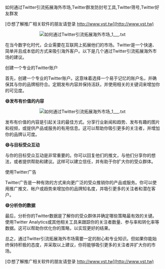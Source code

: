 如何通过Twitter引流拓展海外市场,Twitter群发防封号工具,Twitter筛号,Twitter好友群发

[😍想了解推广相关软件的朋友请登录 http://www.vst.tw](http://www.vst.tw)

 <center><img src="https://vst.tw/MP4/tuiguang/png/3.png" alt="如何通过Twitter引流拓展海外市场_1___.txt"></center>

在当今数字化时代，企业需要在互联网上拓展他们的市场。Twitter是一个快速、简单并且成本低的方式来吸引海外客户。以下是几个通过Twitter引流拓展海外市场的建议。

创建一个专业的Twitter账户

首先，创建一个专业的Twitter账户。这意味着选择一个易于记忆的账户名，并确保其与你的品牌相符合。定期发布内容并保持活跃，并使用相关的关键词来增加你的可见度。

**😄发布有价值的内容**

 <center><img src="https://vst.tw/MP4/tuiguang/png/0.png" alt="如何通过Twitter引流拓展海外市场_1___.txt"></center>

发布有价值的内容是引起关注的最佳方式。分享行业新闻和趋势、发布有趣的图片和视频，或提供产品或服务的有用信息。这可以帮助你吸引更多的关注者，并增加你的品牌认可度。

**😄与目标受众互动**

与你的目标受众互动是非常重要的。你可以回复他们的推文，与他们分享你的想法，或者提供帮助和建议。这样可以建立信任，并有助于你扩大你的受众群体。

使用Twitter广告

Twitter广告是一种有效的方式来向更广泛的受众推销你的产品或服务。你可以使用推广推文、帐户或趋势来增加你的品牌知名度，并吸引更多的关注者和潜在客户。

**😄分析你的数据**

最后，分析你的Twitter数据是了解你的受众群体并确定哪些策略最有效的关键。使用Twitter Analytics或其他相关工具来跟踪你的关注者数量、参与率和转化率等数据。这可以帮助你优化你的策略，以实现更好的结果。

总之，通过Twitter引流拓展海外市场需要一定的耐心和专业知识。但如果你能始终保持积极的态度，并采取以上建议，你将能够吸引更多的关注者并扩大你的市场。

[😍想了解推广相关软件的朋友请登录 http://www.vst.tw](http://www.vst.tw)



